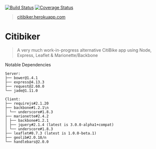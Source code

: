 
[![Build Status](https://travis-ci.org/snebel/citibike_marionette.svg?branch=master)](https://travis-ci.org/snebel/citibike_marionette)
[![Coverage Status](https://coveralls.io/repos/snebel/citibike_marionette/badge.svg?branch=master&service=github)](https://coveralls.io/github/snebel/citibike_marionette?branch=master)

> [citibiker.herokuapp.com](http://citibiker.herokuapp.com/)

# Citibiker
>A very much work-in-progress alternative CitiBike app using Node, Express, Leaflet & Marionette/Backbone

Notable Dependencies
```
Server:
├── bower@1.4.1
├── express@4.13.3
├── request@2.60.0
└── jade@1.11.0

Client:
├── requirejs#2.1.20
├── backbone#1.2.1\n
│ └── underscore#1.8.3
├── marionette#2.4.2
│ ├── backbone#1.2.1
│ ├── jquery#2.1.4 (latest is 3.0.0-alpha1+compat)
│ └── underscore#1.8.3
├── leaflet#0.7.3 (latest is 1.0.0-beta.1)
├── geolib#2.0.18/n
└── handlebars@2.0.0

```
